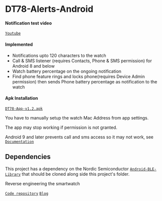 # DT78-Alerts-Android

#### Notification test video

[`Youtube`](https://youtu.be/2429i_2OC2A)

#### Implemented

* Notifications upto 120 characters to the watch
* Call & SMS listener (requires Contacts, Phone & SMS permission) for Android 8 and below
* Watch battery percentage on the ongoing notification
* Find phone feature rings and locks phone(requires Device Admin permission) then sends Phone battery percentage as notification to the watch 

#### Apk Installation

[`DT78-App-v1.2.apk`](https://github.com/fbiego/DT78-App-Android/raw/master/app/release/DT78-App-v1.2.apk)

You have to manually setup the watch Mac Address from app settings.

The app may stop working if permission is not granted.

Android 9 and later prevents call and sms access so it may not work, see [`Documentation`](https://android-developers.googleblog.com/2018/10/providing-safe-and-secure-experience.html?m=1)

## Dependencies

This project has a dependency on the Nordic Semiconductor [`Android-BLE-Library`](https://github.com/NordicSemiconductor/Android-BLE-Library/tree/6011e63816b792505b68d78b1c32b572a8f056e3) that should be cloned along side this project's folder.


Reverse engineering the smartwatch

[`Code repository`](https://github.com/fbiego/dt78)   [`Blog`](http://www.biego.tech/dt78)

